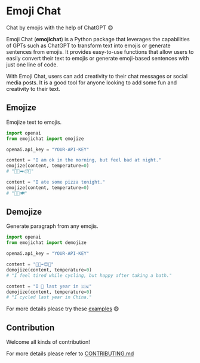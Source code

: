 # Emoji Chat

Chat by emojis with the help of ChatGPT 😊

Emoji Chat (**emojichat**) is a Python package that leverages the capabilities of GPTs such as
ChatGPT to transform text into emojis or generate sentences from emojis.
It provides easy-to-use functions that allow users to easily convert their text
to emojis or generate emoji-based sentences with just one line of code.

With Emoji Chat, users can add creativity to their chat messages or social media posts.
It is a good tool for anyone looking to add some fun and creativity to their text.

## Emojize

Emojize text to emojis.

```python
import openai
from emojichat import emojize

openai.api_key = "YOUR-API-KEY"

content = "I am ok in the morning, but feel bad at night."
emojize(content, temperature=0)
# "🙂🌅➡️😔🌃"

content = "I ate some pizza tonight."
emojize(content, temperature=0)
# "🍕🌃🍽️"
```

## Demojize

Generate paragraph from any emojis.

```python
import openai
from emojichat import demojize

openai.api_key = "YOUR-API-KEY"

content = "🥱🚴➡️😊🛁️"
demojize(content, temperature=0)
# "I feel tired while cycling, but happy after taking a bath."

content = "I 🚴 last year in 🇨🇳"
demojize(content, temperature=0)
# "I cycled last year in China."
```

For more details please try these [examples](https://github.com/emojichat-team/emojichat/tree/main/examples) 😄

## Contribution

Welcome all kinds of contribution!

For more details please refer to [CONTRIBUTING.md](https://github.com/emojichat-team/emojichat/blob/main/CONTRIBUTING.md)
